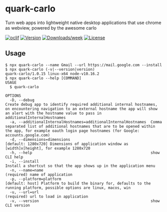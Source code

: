 quark-carlo
===========

Turn web apps into lightweight native desktop applications that use chrome as webview, powered by the awesome carlo

[![oclif](https://img.shields.io/badge/cli-oclif-brightgreen.svg)](https://oclif.io)
[![Version](https://img.shields.io/npm/v/quark-carlo.svg)](https://npmjs.org/package/quark-carlo)
[![Downloads/week](https://img.shields.io/npm/dw/quark-carlo.svg)](https://npmjs.org/package/quark-carlo)
[![License](https://img.shields.io/npm/l/quark-carlo.svg)](https://github.com/SiDevesh/quark-carlo/blob/master/package.json)

## Usage
```sh-session
$ npx quark-carlo --name Gmail --url https://mail.google.com --install
$ npx quark-carlo (-v|--version|version)
quark-carlo/1.0.15 linux-x64 node-v10.16.2
$ npx quark-carlo --help [COMMAND]
USAGE
  $ quark-carlo

OPTIONS
  -D, --debug                                                    Create debug app to identify required additional internal hostnames, on encountering navigation to an external hostname the app will show an alert with the hostname value to pass in additionalInternalHostnames
  -a, --additionalInternalHostnames=additionalInternalHostnames  Comma separated list of additional hostnames that are to be opened within the app, for example oauth login page hostnames (for Google: accounts.google.com)
  -d, --dimensions=dimensions                                    [default: 1280x720] Dimensions of application window as [width]x[height], for example 1280x720
  -h, --help                                                     show CLI help
  -i, --install                                                  Install a shortcut so that the app shows up in the application menu
  -n, --name=name                                                (required) name of application
  -p, --platform=platform                                        [default: host] Platform to build the binary for, defaults to the running platform, possible options are linux, macos, win
  -u, --url=url                                                  (required) url to load in application
  -v, --version                                                  show CLI version
```
